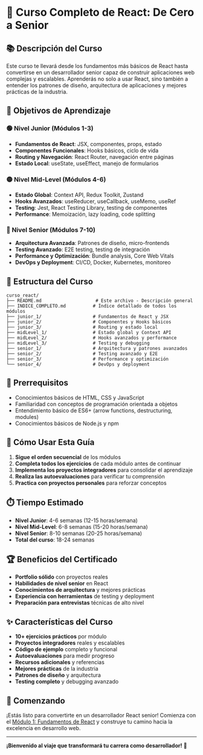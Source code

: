 # 🚀 Curso Completo de React: De Cero a Senior

## 📚 Descripción del Curso

Este curso te llevará desde los fundamentos más básicos de React hasta convertirse en un desarrollador senior capaz de construir aplicaciones web complejas y escalables. Aprenderás no solo a usar React, sino también a entender los patrones de diseño, arquitectura de aplicaciones y mejores prácticas de la industria.

## 🎯 Objetivos de Aprendizaje

### 🟢 Nivel Junior (Módulos 1-3)
- **Fundamentos de React**: JSX, componentes, props, estado
- **Componentes Funcionales**: Hooks básicos, ciclo de vida
- **Routing y Navegación**: React Router, navegación entre páginas
- **Estado Local**: useState, useEffect, manejo de formularios

### 🟡 Nivel Mid-Level (Módulos 4-6)
- **Estado Global**: Context API, Redux Toolkit, Zustand
- **Hooks Avanzados**: useReducer, useCallback, useMemo, useRef
- **Testing**: Jest, React Testing Library, testing de componentes
- **Performance**: Memoización, lazy loading, code splitting

### 🔴 Nivel Senior (Módulos 7-10)
- **Arquitectura Avanzada**: Patrones de diseño, micro-frontends
- **Testing Avanzado**: E2E testing, testing de integración
- **Performance y Optimización**: Bundle analysis, Core Web Vitals
- **DevOps y Deployment**: CI/CD, Docker, Kubernetes, monitoreo

## 📁 Estructura del Curso

```
curso_react/
├── README.md                    # Este archivo - Descripción general
├── INDICE_COMPLETO.md          # Índice detallado de todos los módulos
├── junior_1/                   # Fundamentos de React y JSX
├── junior_2/                   # Componentes y Hooks básicos
├── junior_3/                   # Routing y estado local
├── midLevel_1/                 # Estado global y Context API
├── midLevel_2/                 # Hooks avanzados y performance
├── midLevel_3/                 # Testing y debugging
├── senior_1/                   # Arquitectura y patrones avanzados
├── senior_2/                   # Testing avanzado y E2E
├── senior_3/                   # Performance y optimización
└── senior_4/                   # DevOps y deployment
```

## 🔧 Prerrequisitos

- Conocimientos básicos de HTML, CSS y JavaScript
- Familiaridad con conceptos de programación orientada a objetos
- Entendimiento básico de ES6+ (arrow functions, destructuring, modules)
- Conocimientos básicos de Node.js y npm

## 📖 Cómo Usar Esta Guía

1. **Sigue el orden secuencial** de los módulos
2. **Completa todos los ejercicios** de cada módulo antes de continuar
3. **Implementa los proyectos integradores** para consolidar el aprendizaje
4. **Realiza las autoevaluaciones** para verificar tu comprensión
5. **Practica con proyectos personales** para reforzar conceptos

## ⏱️ Tiempo Estimado

- **Nivel Junior**: 4-6 semanas (12-15 horas/semana)
- **Nivel Mid-Level**: 6-8 semanas (15-20 horas/semana)
- **Nivel Senior**: 8-10 semanas (20-25 horas/semana)
- **Total del curso**: 18-24 semanas

## 🏆 Beneficios del Certificado

- **Portfolio sólido** con proyectos reales
- **Habilidades de nivel senior** en React
- **Conocimientos de arquitectura** y mejores prácticas
- **Experiencia con herramientas** de testing y deployment
- **Preparación para entrevistas** técnicas de alto nivel

## ✨ Características del Curso

- **10+ ejercicios prácticos** por módulo
- **Proyectos integradores** reales y escalables
- **Código de ejemplo** completo y funcional
- **Autoevaluaciones** para medir progreso
- **Recursos adicionales** y referencias
- **Mejores prácticas** de la industria
- **Patrones de diseño** y arquitectura
- **Testing completo** y debugging avanzado

## 🚀 Comenzando

¡Estás listo para convertirte en un desarrollador React senior! Comienza con el [Módulo 1: Fundamentos de React](./junior_1/README.md) y construye tu camino hacia la excelencia en desarrollo web.

---

**¡Bienvenido al viaje que transformará tu carrera como desarrollador!** 🎉
